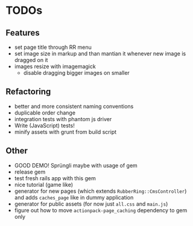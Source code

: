 # TODOs

## Features
- set page title through RR menu
- set image size in markup and than mantian it whenever new image is dragged on it
- images resize with imagemagick
	- disable dragging bigger images on smaller

## Refactoring
- better and more consistent naming conventions
- duplicable order change
- integration tests with phantom js driver
- Write (JavaScript) tests!
- minify assets with grunt from build script


## Other
- GOOD DEMO! Sprüngli maybe with usage of gem
- release gem
- test fresh rails app with this gem
- nice tutorial (game like)
- generator for new pages (which extends `RubberRing::CmsController`) and adds `caches_page` like in dummy application
- generator for public assets (for now just `all.css` and `main.js`)
- figure out how to move `actionpack-page_caching` dependency to gem only
